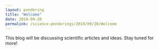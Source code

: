 ```yaml
---
layout: pondering
title: "Welcome"
date: 2019-09-20
permalink: /science-ponderings/2019/09/20/Welcome
---
```


This blog will be discussing scientific articles and ideas. Stay tuned for more!
